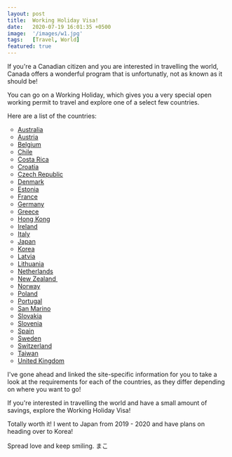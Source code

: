 ```yaml
---
layout: post
title:  Working Holiday Visa!
date:   2020-07-19 16:01:35 +0500
image:  '/images/w1.jpg'
tags:   [Travel, World]
featured: true
---
```

If you're a Canadian citizen and you are interested in travelling the world, Canada offers a wonderful program that is unfortunatly, not as known as it should be!

You can go on a Working Holiday, which gives you a very special open working permit to travel and explore one of a select few countries.&nbsp;

Here are a list of the countries:

<ul style="list-style-type: circle;">
<li><a href="https://www.canada.ca/en/immigration-refugees-citizenship/services/canadians/international-experience-canada/work-travel-australia.html">Australia</a></li>
<li><a href="https://www.canada.ca/en/immigration-refugees-citizenship/services/canadians/international-experience-canada/work-travel-austria.html">Austria</a></li>
<li><a href="https://www.canada.ca/en/immigration-refugees-citizenship/services/canadians/international-experience-canada/work-travel-belgium.html">Belgium</a></li>
<li><a href="https://www.canada.ca/en/immigration-refugees-citizenship/services/canadians/international-experience-canada/work-travel-chile.html">Chile</a></li>
<li><a href="https://www.canada.ca/en/immigration-refugees-citizenship/services/canadians/international-experience-canada/work-travel-costa-rica.html">Costa Rica</a></li>
<li><a href="https://www.canada.ca/en/immigration-refugees-citizenship/services/canadians/international-experience-canada/work-travel-croatia.html">Croatia</a>&nbsp;</li>
<li><a href="https://www.canada.ca/en/immigration-refugees-citizenship/services/canadians/international-experience-canada/work-travel-czech-republic.html">Czech Republic</a></li>
<li><a href="https://www.canada.ca/en/immigration-refugees-citizenship/services/canadians/international-experience-canada/work-travel-denmark.html">Denmark</a></li>
<li><a href="https://www.canada.ca/en/immigration-refugees-citizenship/services/canadians/international-experience-canada/work-travel-estonia.html">Estonia</a></li>
<li><a href="https://www.canada.ca/en/immigration-refugees-citizenship/services/canadians/international-experience-canada/work-travel-france.html">France</a></li>
<li><a href="https://www.canada.ca/en/immigration-refugees-citizenship/services/canadians/international-experience-canada/work-travel-germany.html">Germany</a></li>
<li><a href="https://www.canada.ca/en/immigration-refugees-citizenship/services/canadians/international-experience-canada/work-travel-greece.html">Greece</a></li>
<li><a href="https://www.canada.ca/en/immigration-refugees-citizenship/services/canadians/international-experience-canada/work-travel-hong-kong.html">Hong Kong</a></li>
<li><a href="https://www.canada.ca/en/immigration-refugees-citizenship/services/canadians/international-experience-canada/work-travel-ireland.html">Ireland</a></li>
<li><a href="https://www.canada.ca/en/immigration-refugees-citizenship/services/canadians/international-experience-canada/work-travel-italy.html">Italy</a>&nbsp;</li>
<li><a href="https://www.canada.ca/en/immigration-refugees-citizenship/services/canadians/international-experience-canada/work-travel-japan.html">Japan</a></li>
<li><a href="https://www.canada.ca/en/immigration-refugees-citizenship/services/canadians/international-experience-canada/work-travel-south-korea.html">Korea</a></li>
<li><a href="https://www.canada.ca/en/immigration-refugees-citizenship/services/canadians/international-experience-canada/work-travel-latvia.html">Latvia</a></li>
<li><a href="https://www.canada.ca/en/immigration-refugees-citizenship/services/canadians/international-experience-canada/work-travel-lithuania.html">Lithuania</a></li>
<li><a href="https://www.canada.ca/en/immigration-refugees-citizenship/services/canadians/international-experience-canada/work-travel-netherlands.html">Netherlands</a></li>
<li><a href="https://www.canada.ca/en/immigration-refugees-citizenship/services/canadians/international-experience-canada/work-travel-new-zealand.html">New Zealand&nbsp;</a></li>
<li><a href="https://www.canada.ca/en/immigration-refugees-citizenship/services/canadians/international-experience-canada/work-travel-norway.html">Norway</a></li>
<li><a href="https://www.canada.ca/en/immigration-refugees-citizenship/services/canadians/international-experience-canada/work-travel-poland.html">Poland</a></li>
<li><a href="https://www.canada.ca/en/immigration-refugees-citizenship/services/canadians/international-experience-canada/work-travel-portugal.html">Portugal</a></li>
<li><a href="https://www.canada.ca/en/immigration-refugees-citizenship/services/canadians/international-experience-canada/work-travel-san-marino.html">San Marino</a></li>
<li><a href="https://www.canada.ca/en/immigration-refugees-citizenship/services/canadians/international-experience-canada/work-travel-slovakia.html?">Slovakia</a>&nbsp;</li>
<li><a href="https://www.canada.ca/en/immigration-refugees-citizenship/services/canadians/international-experience-canada/work-travel-slovenia.html?">Slovenia</a></li>
<li><a href="https://www.canada.ca/en/immigration-refugees-citizenship/services/canadians/international-experience-canada/work-travel-spain.html">Spain</a>&nbsp;</li>
<li><a href="https://www.canada.ca/en/immigration-refugees-citizenship/services/canadians/international-experience-canada/work-travel-sweden.html">Sweden</a></li>
<li><a href="https://www.canada.ca/en/immigration-refugees-citizenship/services/canadians/international-experience-canada/work-travel-switzerland.html">Switzerland</a></li>
<li><a href="https://www.canada.ca/en/immigration-refugees-citizenship/services/canadians/international-experience-canada/work-travel-taiwan.html">Taiwan</a></li>
<li><a href="https://www.canada.ca/en/immigration-refugees-citizenship/services/canadians/international-experience-canada/work-travel-united-kingdom.html">United Kingdom</a></li>
</ul>

I've gone ahead and linked the site-specific information for you to take a look at the requirements for each of the countries, as they differ depending on where you want to go!

If you're interested in travelling the world and have a small amount of savings, explore the Working Holiday Visa!

Totally worth it! I went to Japan from 2019 - 2020 and have plans on heading over to Korea!

Spread love and keep smiling.
まこ
